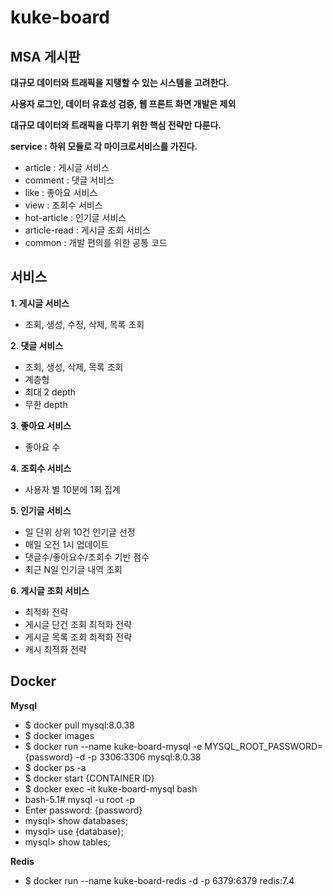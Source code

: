 # kuke-board
## MSA 게시판

**대규모 데이터와 트래픽을 지탱할 수 있는 시스템을 고려한다.**

**사용자 로그인, 데이터 유효성 검증, 웹 프론트 화면 개발은 제외**

**대규모 데이터와 트래픽을 다루기 위한 핵심 전략만 다룬다.**

**service : 하위 모듈로 각 마이크로서비스를 가진다.** 
   - article : 게시글 서비스
   - comment : 댓글 서비스
   - like : 좋아요 서비스
   - view : 조회수 서비스
   - hot-article : 인기글 서비스
   - article-read : 게시글 조회 서비스 
   - common : 개발 편의를 위한 공통 코드

## 서비스
**1. 게시글 서비스**
- 조회, 생성, 수정, 삭제, 목록 조회 

**2. 댓글 서비스**
- 조회, 생성, 삭제, 목록 조회
- 계층형
- 최대 2 depth
- 무한 depth

**3. 좋아요 서비스**
- 좋아요 수

**4. 조회수 서비스**
- 사용자 별 10분에 1회 집계

**5. 인기글 서비스**
- 일 단위 상위 10건 인기글 선정
- 매일 오전 1시 업데이트
- 댓글수/좋아요수/조회수 기반 점수
- 최근 N일 인기글 내역 조회

**6. 게시글 조회 서비스** 
- 최적화 전략
- 게시글 단건 조회 최적화 전략
- 게시글 목록 조회 최적화 전략
- 캐시 최적화 전략

## Docker
**Mysql**
- $ docker pull mysql:8.0.38
- $ docker images
- $ docker run --name kuke-board-mysql -e MYSQL_ROOT_PASSWORD={password} -d -p 3306:3306 mysql:8.0.38
- $ docker ps -a
- $ docker start {CONTAINER ID}
- $ docker exec -it kuke-board-mysql bash
- bash-5.1# mysql -u root -p
- Enter password: {password}
- mysql> show databases;
- mysql> use {database};
- mysql> show tables;

**Redis**
- $ docker run --name kuke-board-redis -d -p 6379:6379 redis:7.4